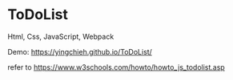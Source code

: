 # ToDoList
Html, Css, JavaScript, Webpack 

Demo: https://yingchieh.github.io/ToDoList/

refer to https://www.w3schools.com/howto/howto_js_todolist.asp
